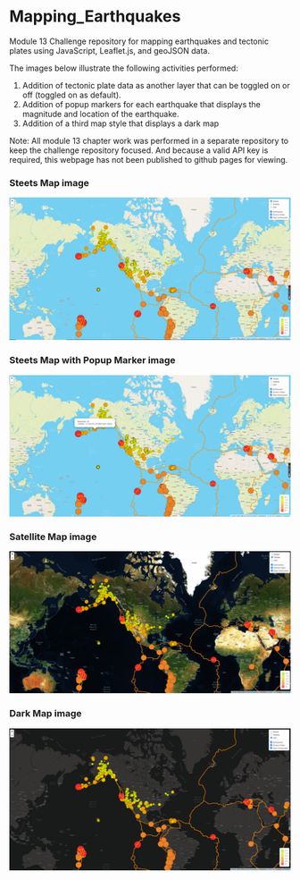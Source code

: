 # Mapping_Earthquakes
Module 13 Challenge repository for mapping earthquakes and tectonic plates using JavaScript, Leaflet.js, and geoJSON data.

The images below illustrate the following activities performed:
1.  Addition of tectonic plate data as another layer that can be toggled on or off (toggled on as default).
2.  Addition of popup markers for each earthquake that displays the magnitude and location of the earthquake.
3.  Addition of a third map style that displays a dark map

Note:  All module 13 chapter work was performed in a separate repository to keep the challenge repository focused.  And because a valid API key is required, this webpage has not been published to github pages for viewing.



### Steets Map image
![](images/map_streets.png)


### Steets Map with Popup Marker image
![](images/map_popup.png)


### Satellite Map image
![](images/map_satellite.png)


### Dark Map image
![](images/map_dark.png)

